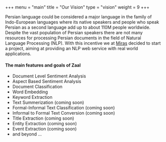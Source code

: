 +++
menu = "main"
title = "Our Vision"
type = "vision"
weight = 9
+++

Persian language could be considered a major language in the family of Indo-European languages where its native speakers and people who speak Persian as a second language add up to about 110M people worldwide. Despite the vast population of Persian speakers there are not many resources for processing Persian documents in the field of Natural Language Processing (NLP). With this incentive we at [Miras](https://miras-tech.com) decided to start a project, aiming at providing an NLP web service with real world applications.

#### The main features and goals of Zaal

* Document Level Sentiment Analysis
* Aspect Based Sentiment Analysis
* Document Classification
* Word Embedding
* Keyword Extraction
* Text Summerization (coming soon)
* Formal-Informal Text Classification (coming soon)
* Informal to Formal Text Conversion (coming soon)
* Title Extraction (coming soon)
* Entity Extraction (coming soon)
* Event Extraction (coming soon)
* and beyond ...


